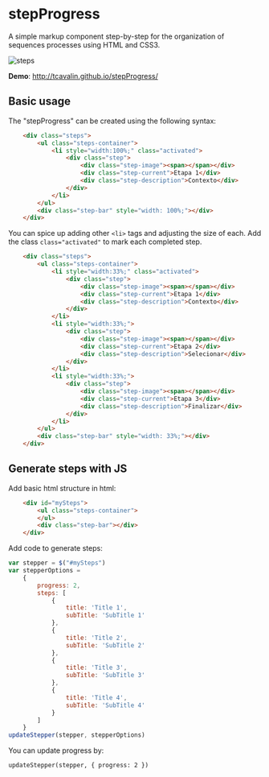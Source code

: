 # stepProgress
A simple markup component step-by-step for the organization of sequences processes using HTML and CSS3.

![steps](https://cloud.githubusercontent.com/assets/6153386/13013794/36805868-d198-11e5-9b2e-e1e3c4b87825.png)

**Demo**: http://tcavalin.github.io/stepProgress/

## Basic usage ##

The "stepProgress" can be created using the following syntax:

```html
    <div class="steps">
        <ul class="steps-container">
            <li style="width:100%;" class="activated">
                <div class="step">
                    <div class="step-image"><span></span></div>
                    <div class="step-current">Etapa 1</div>
                    <div class="step-description">Contexto</div>
                </div>
            </li>
        </ul>
        <div class="step-bar" style="width: 100%;"></div>
    </div>
```

You can spice up adding other `<li>` tags and adjusting the size of each. Add the class `class="activated"` to mark each completed step.

```html
    <div class="steps">
        <ul class="steps-container">
            <li style="width:33%;" class="activated">
                <div class="step">
                    <div class="step-image"><span></span></div>
                    <div class="step-current">Etapa 1</div>
                    <div class="step-description">Contexto</div>
                </div>
            </li>
            <li style="width:33%;">
                <div class="step">
                    <div class="step-image"><span></span></div>
                    <div class="step-current">Etapa 2</div>
                    <div class="step-description">Selecionar</div>
                </div>
            </li>
            <li style="width:33%;">
                <div class="step">
                    <div class="step-image"><span></span></div>
                    <div class="step-current">Etapa 3</div>
                    <div class="step-description">Finalizar</div>
                </div>
            </li>
        </ul>
        <div class="step-bar" style="width: 33%;"></div>
    </div>
```

## Generate steps with JS ##

Add basic html structure in html:

```html
    <div id="mySteps">
        <ul class="steps-container">
        </ul>
        <div class="step-bar"></div>
    </div>
```

Add code to generate steps:

```javascript
var stepper = $("#mySteps")
var stepperOptions =
    {
        progress: 2,
        steps: [
            {
                title: 'Title 1',
                subTitle: 'SubTitle 1'
            },
            {
                title: 'Title 2',
                subTitle: 'SubTitle 2'
            },
            {
                title: 'Title 3',
                subTitle: 'SubTitle 3'
            },
            {
                title: 'Title 4',
                subTitle: 'SubTitle 4'
            }
        ]
    }
updateStepper(stepper, stepperOptions)
```

You can update progress by:

```javasctipt
updateStepper(stepper, { progress: 2 })
```
